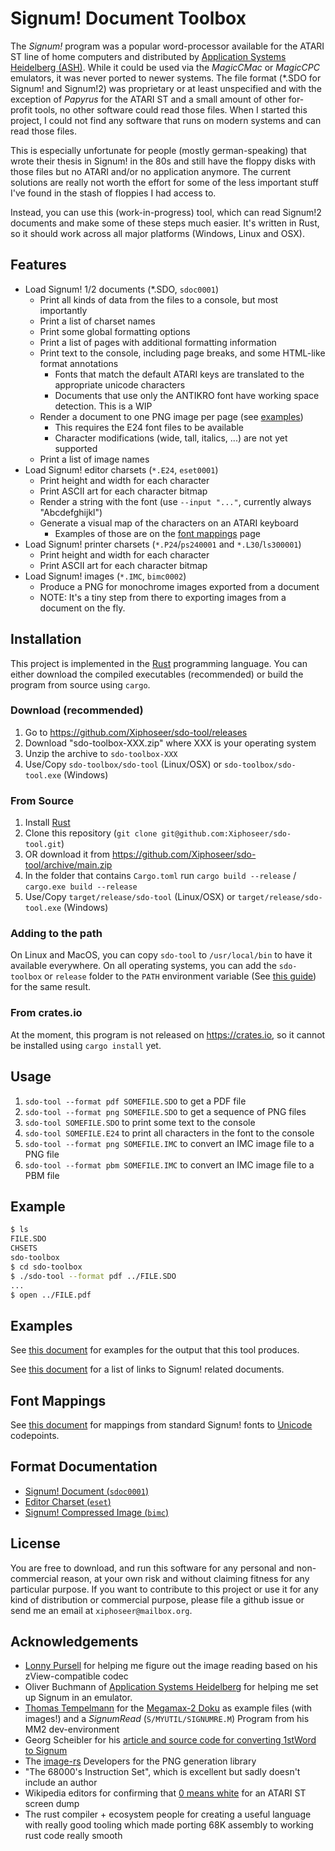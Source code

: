 # Signum! Document Toolbox

The *Signum!* program was a popular word-processor available for the ATARI ST line of
home computers and distributed by [Application Systems Heidelberg (ASH)][ASH]. While it
could be used via the *MagicCMac* or *MagicCPC* emulators, it was never ported to newer
systems. The file format (*.SDO for Signum! and Signum!2) was proprietary or at least
unspecified and with the exception of *Papyrus* for the ATARI ST and a small amount of
other for-profit tools, no other software could read those files. When I started this
project, I could not find any software that runs on modern systems and can read those
files.

This is especially unfortunate for people (mostly german-speaking) that wrote their
thesis in Signum! in the 80s and still have the floppy disks with those files but no
ATARI and/or no application anymore. The current solutions are really not worth the
effort for some of the less important stuff I've found in the stash of floppies I had access to.

Instead, you can use this (work-in-progress) tool, which can read Signum!2 documents and
make some of these steps much easier. It's written in Rust, so it should work across
all major platforms (Windows, Linux and OSX).

## Features

- Load Signum! 1/2 documents (*.SDO, `sdoc0001`)
    - Print all kinds of data from the files to a console, but most importantly
    - Print a list of charset names
    - Print some global formatting options
    - Print a list of pages with additional formatting information
    - Print text to the console, including page breaks, and some HTML-like format annotations
        - Fonts that match the default ATARI keys are translated to the appropriate unicode characters
        - Documents that use only the ANTIKRO font have working space detection. This is a WIP
    - Render a document to one PNG image per page (see [examples][examples])
        - This requires the E24 font files to be available
        - Character modifications (wide, tall, italics, ...) are not yet supported
    - Print a list of image names
- Load Signum! editor charsets (`*.E24`, `eset0001`)
    - Print height and width for each character
    - Print ASCII art for each character bitmap
    - Render a string with the font (use `--input "..."`, currently always "Abcdefghijkl")
    - Generate a visual map of the characters on an ATARI keyboard
      - Examples of those are on the [font mappings][font-mappings] page
- Load Signum! printer charsets (`*.P24`/`ps240001` and `*.L30`/`ls300001`)
    - Print height and width for each character
    - Print ASCII art for each character bitmap
- Load Signum! images (`*.IMC`, `bimc0002`)
    - Produce a PNG for monochrome images exported from a document
    - NOTE: It's a tiny step from there to exporting images from a document on the fly.

## Installation

This project is implemented in the [Rust][Rust] programming language. You can either
download the compiled executables (recommended) or build the program from source using
`cargo`.

### Download (recommended)

1. Go to <https://github.com/Xiphoseer/sdo-tool/releases>
2. Download "sdo-toolbox-XXX.zip" where XXX is your operating system
3. Unzip the archive to `sdo-toolbox-XXX`
4. Use/Copy `sdo-toolbox/sdo-tool` (Linux/OSX) or `sdo-toolbox/sdo-tool.exe` (Windows)

### From Source

1. Install [Rust][Rust]
2. Clone this repository (`git clone git@github.com:Xiphoseer/sdo-tool.git`)
3. OR download it from <https://github.com/Xiphoseer/sdo-tool/archive/main.zip>
4. In the folder that contains `Cargo.toml` run `cargo build --release` / `cargo.exe build --release`
5. Use/Copy `target/release/sdo-tool` (Linux/OSX) or `target/release/sdo-tool.exe` (Windows)

### Adding to the path

On Linux and MacOS, you can copy `sdo-tool` to `/usr/local/bin` to have it available everywhere.
On all operating systems, you can add the `sdo-toolbox` or `release` folder to the `PATH` environment variable (See [this guide](https://www3.ntu.edu.sg/home/ehchua/programming/howto/Environment_Variables.html)) for the same result.

### From crates.io

At the moment, this program is not released on <https://crates.io>, so it cannot be installed using `cargo install` yet.

## Usage

1. `sdo-tool --format pdf SOMEFILE.SDO` to get a PDF file
2. `sdo-tool --format png SOMEFILE.SDO` to get a sequence of PNG files
3. `sdo-tool SOMEFILE.SDO` to print some text to the console
4. `sdo-tool SOMEFILE.E24` to print all characters in the font to the console
5. `sdo-tool --format png SOMEFILE.IMC` to convert an IMC image file to a PNG file
5. `sdo-tool --format pbm SOMEFILE.IMC` to convert an IMC image file to a PBM file

## Example

```sh
$ ls
FILE.SDO
CHSETS
sdo-toolbox
$ cd sdo-toolbox
$ ./sdo-tool --format pdf ../FILE.SDO
...
$ open ../FILE.pdf
```

## Examples

See [this document][examples] for examples for the output that this tool produces.

See [this document][references] for a list of links to Signum! related documents.

## Font Mappings

See [this document][font-mappings] for mappings from
standard Signum! fonts to [Unicode](https://unicode.org) codepoints.

## Format Documentation

- [Signum! Document (`sdoc0001`)](https://xiphoseer.github.io/sdo-tool/format-sdoc.html)
- [Editor Charset (`eset`)](https://xiphoseer.github.io/sdo-tool/format-eset.html)
- [Signum! Compressed Image (`bimc`)](https://xiphoseer.github.io/sdo-tool/format-bimc.html)

## License

You are free to download, and run this software for any personal and non-commercial reason,
at your own risk and without claiming fitness for any particular purpose. If you want to
contribute to this project or use it for any kind of distribution or commercial purpose,
please file a github issue or send me an email at `xiphoseer@mailbox.org`.

## Acknowledgements

- [Lonny Pursell](http://atari.gfabasic.net/) for helping me figure out the image reading
  based on his zView-compatible codec
- Oliver Buchmann of [Application Systems Heidelberg](https://ashshop.biz) for helping
  me set up Signum in an emulator.
- [Thomas Tempelmann](http://tempel.org) for the [Megamax-2 Doku][MM2]
  as example files (with images!) and a *SignumRead* (`S/MYUTIL/SIGNUMRE.M`)
  Program from his MM2 dev-environment
- Georg Scheibler for his [article and source code for converting 1stWord to Signum][1stWord]
- The [image-rs] Developers for the PNG generation library
- "The 68000's Instruction Set", which is excellent but sadly doesn't include an author
- Wikipedia editors for confirming that [0 means white][ZERO-WHITE] for an ATARI ST screen dump
- The rust compiler + ecosystem people for creating a useful language with really good tooling
  which made porting 68K assembly to working rust code really smooth

[ASH]: https://application-systems.de

[Rust]: https://www.rust-lang.org/learn/get-started
[image-rs]: https://crates.io/crates/image
[MM2]: http://www.tempel.org/files-d.html#MM2
[ZERO-WHITE]: https://en.wikipedia.org/wiki/List_of_monochrome_and_RGB_color_formats#Monochrome_(1-bit)
[1stWord]: http://stcarchiv.de/stc1989/02/von-1stword-zu-signum2

[font-mappings]: https://xiphoseer.github.io/sdo-tool/chsets/mappings.html
[examples]: https://xiphoseer.github.io/sdo-tool/examples.html
[references]: https://xiphoseer.github.io/sdo-tool/references.html